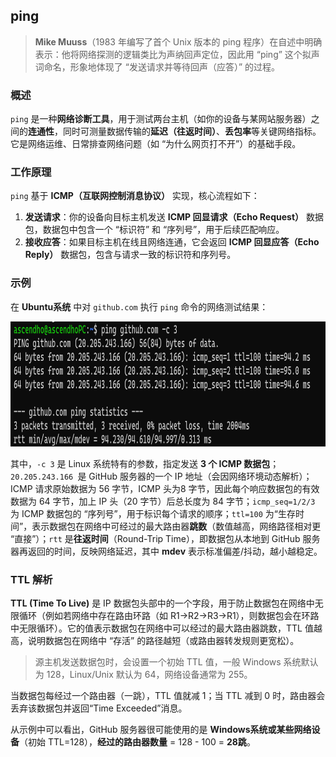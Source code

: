 ## ping

>  **Mike Muuss**（1983 年编写了首个 Unix 版本的 ping 程序）在自述中明确表示：他将网络探测的逻辑类比为声纳回声定位，因此用 “ping” 这个拟声词命名，形象地体现了 “发送请求并等待回声（应答）” 的过程。

### 概述

`ping` 是一种**网络诊断工具**，用于测试两台主机（如你的设备与某网站服务器）之间的**连通性**，同时可测量数据传输的**延迟（往返时间）**、**丢包率**等关键网络指标。它是网络运维、日常排查网络问题（如 “为什么网页打不开”）的基础手段。

### 工作原理

`ping` 基于 **ICMP（互联网控制消息协议）** 实现，核心流程如下：

1. **发送请求**：你的设备向目标主机发送 **ICMP 回显请求（Echo Request）** 数据包，数据包中包含一个 “标识符” 和 “序列号”，用于后续匹配响应。
2. **接收应答**：如果目标主机在线且网络连通，它会返回 **ICMP 回显应答（Echo Reply）** 数据包，包含与请求一致的标识符和序列号。

### 示例

在 **Ubuntu系统** 中对 `github.com` 执行 `ping` 命令的网络测试结果：

<div align="center">
  <img src="assets/PING.png" height="200">
</div>

其中，`-c 3` 是 Linux 系统特有的参数，指定发送 **3 个 ICMP 数据包**；`20.205.243.166 `是 GitHub 服务器的一个 IP 地址（会因网络环境动态解析）；ICMP 请求原始数据为 56 字节，ICMP 头为8 字节，因此每个响应数据包的有效数据为 64 字节，加上 IP 头（20 字节）后总长度为 84 字节；`icmp_seq=1/2/3` 为 ICMP 数据包的 “序列号”，用于标识每个请求的顺序；`ttl=100` 为“生存时间”，表示数据包在网络中可经过的最大路由器**跳数**（数值越高，网络路径相对更 “直接”）；`rtt` 是**往返时间**（Round-Trip Time），即数据包从本地到 GitHub 服务器再返回的时间，反映网络延迟，其中 **mdev** 表示标准偏差/抖动，越小越稳定。

### TTL 解析

**TTL (Time To Live)** 是 IP 数据包头部中的一个字段，用于防止数据包在网络中无限循环（例如若网络中存在路由环路（如 R1→R2→R3→R1），则数据包会在环路中无限循环）。它的值表示数据包在网络中可以经过的最大路由器跳数，TTL 值越高，说明数据包在网络中 “存活” 的路径越短（或路由器转发规则更宽松）。

> 源主机发送数据包时，会设置一个初始 TTL 值，一般 Windows 系统默认为 128，Linux/Unix 默认为 64，网络设备通常为 255。

当数据包每经过一个路由器（一跳），TTL 值就减 1；当 TTL 减到 0 时，路由器会丢弃该数据包并返回“Time Exceeded”消息。

从示例中可以看出，GitHub 服务器很可能使用的是 **Windows系统或某些网络设备**（初始 TTL=128），**经过的路由器数量** = 128 - 100 = **28跳**。



